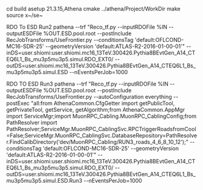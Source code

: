 
cd build
asetup 21.3.15,Athena
cmake ../athena/Project/WorkDir
make
source x~/se~



RDO To ESD Run2
pathena --trf "Reco_tf.py --inputRDOFile %IN --outputESDFile %OUT.ESD.pool.root --postInclude RecJobTransforms/UseFrontier.py --conditionsTag 'default:OFLCOND-MC16-SDR-25' --geometryVersion 'default:ATLAS-R2-2016-01-00-01'" --inDS=user.shiomi:user.shiomi.mc16_13TeV.300426.Pythia8BEvtGen_A14_CTEQ6L1_Bs_mu3p5mu3p5.simul.RDO_EXT0/ --outDS=user.shiomi.mc16_13TeV.300426.Pythia8BEvtGen_A14_CTEQ6L1_Bs_mu3p5mu3p5.simul.ESD --nEventsPerJob=1000

RDO TO ESD Run3
pathena --trf "Reco_tf.py --inputRDOFile %IN --outputESDFile %OUT.ESD.pool.root --postInclude RecJobTransforms/UseFrontier.py --autoConfiguration everything --postExec \"all:from AthenaCommon.CfgGetter import getPublicTool, getPrivateTool, getService, getAlgorithm;from AthenaCommon.AppMgr import ServiceMgr;import MuonRPC_Cabling.MuonRPC_CablingConfig;from PathResolver import PathResolver;ServiceMgr.MuonRPC_CablingSvc.RPCTriggerRoadsfromCool=False;ServiceMgr.MuonRPC_CablingSvc.DatabaseRepository=PathResolver.FindCalibDirectory('dev/MuonRPC_Cabling/RUN3_roads_4_6_8_10_12');\" --conditionsTag 'default:OFLCOND-MC16-SDR-25' --geometryVersion 'default:ATLAS-R2-2016-01-00-01'" --inDS=user.shiomi:user.shiomi.mc16_13TeV.300426.Pythia8BEvtGen_A14_CTEQ6L1_Bs_mu3p5mu3p5.simul.RDO_EXT0/ --outDS=user.shiomi.mc16_13TeV.300426.Pythia8BEvtGen_A14_CTEQ6L1_Bs_mu3p5mu3p5.simul.ESD.Run3 --nEventsPerJob=1000
